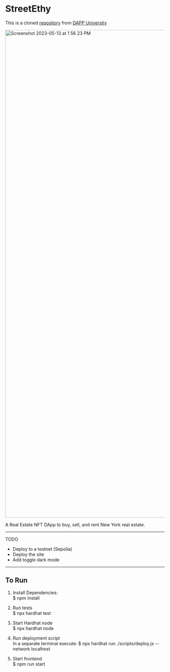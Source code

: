 # StreetEthy

This is a cloned [repository](https://github.com/dappuniversity/millow) from [DAPP University](https://github.com/dappuniversity)   

<img width="1543" alt="Screenshot 2023-05-13 at 1 56 23 PM" src="https://github.com/the-vegetarian-vampire/StreetEthy/assets/105305546/3909e51e-def5-4087-a83b-8b11a6e6d4b8">

A Real Estate NFT DApp to buy, sell, and rent New York real estate.

------
TODO
- Deploy to a testnet (Sepolia)   
- Deploy the site
- Add toggle dark mode

------
## To Run

1. Install Dependencies:   
$ npm install

2. Run tests   
$ npx hardhat test

3. Start Hardhat node   
$ npx hardhat node

4. Run deployment script   
In a separate terminal execute: $ npx hardhat run ./scripts/deploy.js --network localhost

5. Start frontend   
$ npm run start

